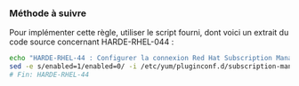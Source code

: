 
### Méthode à suivre

Pour implémenter cette règle, utiliser le script fourni, dont voici un extrait du code source concernant HARDE-RHEL-044 :

``` {.bash .numberLines}
echo "HARDE-RHEL-44 : Configurer la connexion Red Hat Subscription Manager"
sed -e s/enabled=1/enabled=0/ -i /etc/yum/pluginconf.d/subscription-manager.conf
# Fin: HARDE-RHEL-44
```

